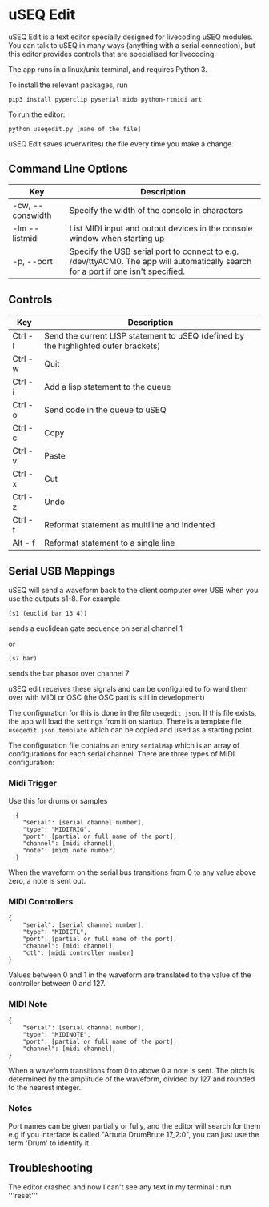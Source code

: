 # uSEQ Edit

uSEQ Edit is a text editor specially designed for livecoding uSEQ modules.  You can talk to uSEQ in many ways (anything with a serial connection), but this editor provides controls that are specialised for livecoding.

The app runs in a linux/unix terminal, and requires Python 3.

To install the relevant packages, run 

```
pip3 install pyperclip pyserial mido python-rtmidi art
```


To run the editor:

```
python useqedit.py [name of the file]
```


uSEQ Edit saves (overwrites) the file every time you make a change.


## Command Line Options

| Key | Description |
| --- | --- |
| -cw, --conswidth | Specify the width of the console in characters |
| -lm --listmidi | List MIDI input and output devices in the console window when starting up |
| -p, --port | Specify the USB serial port to connect to e.g. /dev/ttyACM0. The app will automatically search for a port if one isn't specified.|



## Controls

| Key | Description |
| --- | --- |
| Ctrl - l | Send the current LISP statement to uSEQ (defined by the highlighted outer brackets) |
| Ctrl - w | Quit |
| Ctrl - i | Add a lisp statement to the queue |
| Ctrl - o | Send code in the queue to uSEQ |
| Ctrl - c | Copy |
| Ctrl - v | Paste |
| Ctrl - x | Cut |
| Ctrl - z | Undo |
| Ctrl - f | Reformat statement as multiline and indented|
| Alt - f  | Reformat statement to a single line |



## Serial USB Mappings

uSEQ will send a waveform back to the client computer over USB when you use the outputs s1-8. For example

```
(s1 (euclid bar 13 4))
```
sends a euclidean gate sequence on serial channel 1

or

```
(s7 bar)
```
sends the bar phasor over channel 7

uSEQ edit receives these signals and can be configured to forward them over with MIDI or OSC (the OSC part is still in development)

The configuration for this is done in the file `useqedit.json`.  If this file exists, the app will load the settings from it on startup.  There is a template file `useqedit.json.template` which can be copied and used as a starting point.

The configuration file contains an entry `serialMap` which is an array of configurations for each serial channel.  There are three types of MIDI configuration:

### Midi Trigger

Use this for drums or samples

```
  {
    "serial": [serial channel number],
    "type": "MIDITRIG",
    "port": [partial or full name of the port],
    "channel": [midi channel],
    "note": [midi note number]
  }
```

When the waveform on the serial bus transitions from 0 to any value above zero, a note is sent out.

### MIDI Controllers

```
{
    "serial": [serial channel number],
    "type": "MIDICTL",
    "port": [partial or full name of the port],
    "channel": [midi channel],
    "ctl": [midi controller number]
}
```

Values between 0 and 1 in the waveform are translated to the value of the controller between 0 and 127.

### MIDI Note

```
{
    "serial": [serial channel number],
    "type": "MIDINOTE",
    "port": [partial or full name of the port],
    "channel": [midi channel],
}
```

When a waveform transitions from 0 to above 0 a note is sent. The pitch is determined by the amplitude of the waveform, divided by 127 and rounded to the nearest integer.

### Notes

Port names can be given partially or fully, and the editor will search for them e.g if you interface is called "Arturia DrumBrute 17_2:0", you can just use the term 'Drum' to identify it.

## Troubleshooting

The editor crashed and now I can't see any text in my terminal
: run '''reset'''
